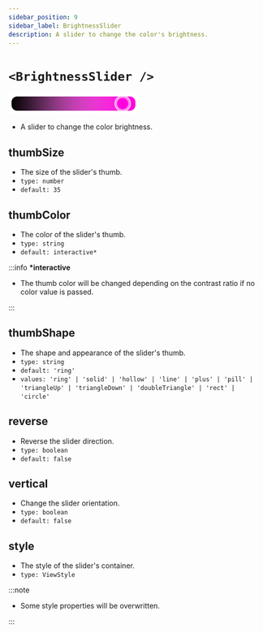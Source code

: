 ```yaml
---
sidebar_position: 9
sidebar_label: BrightnessSlider
description: A slider to change the color's brightness.
---
```


# `<BrightnessSlider />`

![brightness](../../../images/brightness.png)

- A slider to change the color brightness.

## thumbSize

- The size of the slider's thumb.
- `type: number`
- `default: 35`

## thumbColor

- The color of the slider's thumb.
- `type: string`
- `default: interactive*`

:::info **\*interactive**

- The thumb color will be changed depending on the contrast ratio if no color value is passed.

:::

## thumbShape

- The shape and appearance of the slider's thumb.
- `type: string`
- `default: 'ring'`
- `values: 'ring' | 'solid' | 'hollow' | 'line' | 'plus' | 'pill' | 'triangleUp' | 'triangleDown' | 'doubleTriangle' | 'rect' | 'circle'`

## reverse

- Reverse the slider direction.
- `type: boolean`
- `default: false`

## vertical

- Change the slider orientation.
- `type: boolean`
- `default: false`

## style

- The style of the slider's container.
- `type: ViewStyle`

:::note

- Some style properties will be overwritten.

:::
